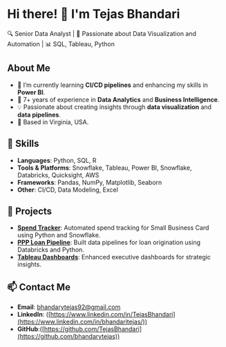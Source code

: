 # Hi there! 👋 I'm Tejas Bhandari

🔍 Senior Data Analyst | 🚀 Passionate about Data Visualization and Automation | 📊 SQL, Tableau, Python

## About Me
- 🌱 I’m currently learning **CI/CD pipelines** and enhancing my skills in **Power BI**.
- 💼 7+ years of experience in **Data Analytics** and **Business Intelligence**.
- 💡 Passionate about creating insights through **data visualization** and **data pipelines**.
- 📍 Based in Virginia, USA.

## 🚀 Skills
- **Languages**: Python, SQL, R
- **Tools & Platforms**: Snowflake, Tableau, Power BI, Snowflake, Databricks, Quicksight, AWS
- **Frameworks**: Pandas, NumPy, Matplotlib, Seaborn
- **Other**: CI/CD, Data Modeling, Excel

## 🌟 Projects
- **[Spend Tracker](https://github.com/username/spend-tracker)**: Automated spend tracking for Small Business Card using Python and Snowflake.
- **[PPP Loan Pipeline](https://github.com/username/ppp-loan-pipeline)**: Built data pipelines for loan origination using Databricks and Python.
- **[Tableau Dashboards](https://github.com/username/tableau-dashboards)**: Enhanced executive dashboards for strategic insights.


## 📫 Contact Me
- **Email**: bhandarytejas92@gmail.com
- **LinkedIn**: ([https://www.linkedin.com/in/TejasBhandari](https://www.linkedin.com/in/bhandaritejas/)) 
- **GitHub**:([https://github.com/TejasBhandari](https://github.com/bhandarytejas))
